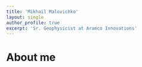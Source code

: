 ```yaml
---
title: 'Mikhail Malovichko'
layout: single
author_profile: true
excerpt: 'Sr. Geophysicist at Aramco Innovations'
---
```


# About me